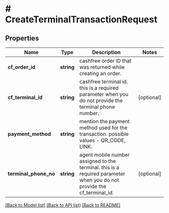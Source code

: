 # # CreateTerminalTransactionRequest

## Properties

Name | Type | Description | Notes
------------ | ------------- | ------------- | -------------
**cf_order_id** | **string** | cashfree order ID that was returned while creating an order. |
**cf_terminal_id** | **string** | cashfree terminal id. this is a required parameter when you do not provide the terminal phone number. | [optional]
**payment_method** | **string** | mention the payment method used for the transaction. possible values - QR_CODE, LINK. |
**terminal_phone_no** | **string** | agent mobile number assigned to the terminal. this is a required parameter when you do not provide the cf_terminal_id. | [optional]

[[Back to Model list]](../../README.md#models) [[Back to API list]](../../README.md#endpoints) [[Back to README]](../../README.md)
